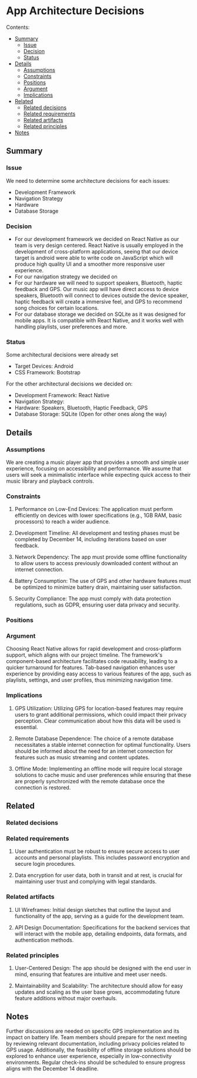 #  App Architecture Decisions

Contents:
  - [Summary](https://github.com/Miiikeey/AppArchitecture/blob/main/index.md#summary)
    - [Issue](https://github.com/Miiikeey/AppArchitecture/blob/main/index.md#issue)
    - [Decision](https://github.com/Miiikeey/AppArchitecture/blob/main/index.md#decision)
    - [Status](https://github.com/Miiikeey/AppArchitecture/blob/main/index.md#status)
  - [Details](https://github.com/Miiikeey/AppArchitecture/blob/main/index.md#details)
    - [Assumptions](https://github.com/Miiikeey/AppArchitecture/blob/main/index.md#assumtions)
    - [Constraints](https://github.com/Miiikeey/AppArchitecture/blob/main/index.md#constriants)
    - [Positions](https://github.com/Miiikeey/AppArchitecture/blob/main/index.md#positions)
    - [Argument](https://github.com/Miiikeey/AppArchitecture/blob/main/index.md#argument)
    - [Implications](https://github.com/Miiikeey/AppArchitecture/blob/main/index.md#implications)
  - [Related](https://github.com/Miiikeey/AppArchitecture/blob/main/index.md#related)
    - [Related decisions](https://github.com/Miiikeey/AppArchitecture/blob/main/index.md#related-decisions)
    - [Related requirements](https://github.com/Miiikeey/AppArchitecture/blob/main/index.md#related-requirements)
    - [Related artifacts](https://github.com/Miiikeey/AppArchitecture/blob/main/index.md#related-artifacts)
    - [Related principles](https://github.com/Miiikeey/AppArchitecture/blob/main/index.md#related-principles)
  - [Notes](https://github.com/Miiikeey/AppArchitecture/blob/main/index.md#notes)


##  Summary

### Issue
We need to determine some architecture decisions for each issues:
- Development Framework
- Navigation Strategy
- Hardware
- Database Storage
###  Decision
- For our development framework we decided on React Native as our team is very design centered. React Native is usually employed in the development of cross-platform applications, seeing that our device target is android were able to write code on JavaScript which will produce high quality UI and a smoother more responsive user experience.
- For our navigation strategy we decided on
- For our hardware we will need to support speakers, Bluetooth, haptic feedback and GPS. Our music app will have direct access to device speakers, Bluetooth will connect to devices outside the device speaker, haptic feedback will create a immersive feel, and GPS to recommend song choices for certain locations.
- For our database storage we decided on SQLite as it was designed for mobile apps. It is compatible with React Native, and it works well with handling playlists, user preferences and more.
###  Status
Some architectural decisions were already set
- Target Devices: Android
- CSS Framework: Bootstrap

For the other architectural decisions we decided on:
- Development Framework: React Native
- Navigation Strategy:
- Hardware: Speakers, Bluetooth, Haptic Feedback, GPS
- Database Storage: SQLite (Open for other ones along the way)

##  Details

###  Assumptions
We are creating a music player app that provides a smooth and simple user experience, focusing on accessibility and performance. We assume that users will seek a minimalistic interface while expecting quick access to their music library and playback controls. 
###  Constraints
1. Performance on Low-End Devices: The application must perform efficiently on devices with lower specifications (e.g., 1GB RAM, basic processors) to reach a wider audience. 

2. Development Timeline: All development and testing phases must be completed by December 14, including iterations based on user feedback. 

3. Network Dependency: The app must provide some offline functionality to allow users to access previously downloaded content without an internet connection. 

4. Battery Consumption: The use of GPS and other hardware features must be optimized to minimize battery drain, maintaining user satisfaction. 

5. Security Compliance: The app must comply with data protection regulations, such as GDPR, ensuring user data privacy and security. 
###  Positions

###  Argument
Choosing React Native allows for rapid development and cross-platform support, which aligns with our project timeline. The framework's component-based architecture facilitates code reusability, leading to a quicker turnaround for features. Tab-based navigation enhances user experience by providing easy access to various features of the app, such as playlists, settings, and user profiles, thus minimizing navigation time. 
###  Implications
1. GPS Utilization: Utilizing GPS for location-based features may require users to grant additional permissions, which could impact their privacy perception. Clear communication about how this data will be used is essential. 

2. Remote Database Dependence: The choice of a remote database necessitates a stable internet connection for optimal functionality. Users should be informed about the need for an internet connection for features such as music streaming and content updates. 

3. Offline Mode: Implementing an offline mode will require local storage solutions to cache music and user preferences while ensuring that these are properly synchronized with the remote database once the connection is restored. 
##  Related

###  Related decisions

###  Related requirements
1. User authentication must be robust to ensure secure access to user accounts and personal playlists. This includes password encryption and secure login procedures. 

2. Data encryption for user data, both in transit and at rest, is crucial for maintaining user trust and complying with legal standards. 
###  Related artifacts
1. UI Wireframes: Initial design sketches that outline the layout and functionality of the app, serving as a guide for the development team. 

2. API Design Documentation: Specifications for the backend services that will interact with the mobile app, detailing endpoints, data formats, and authentication methods. 
###  Related principles
1. User-Centered Design: The app should be designed with the end user in mind, ensuring that features are intuitive and meet user needs. 

2. Maintainability and Scalability: The architecture should allow for easy updates and scaling as the user base grows, accommodating future feature additions without major overhauls. 
##  Notes
Further discussions are needed on specific GPS implementation and its impact on battery life. Team members should prepare for the next meeting by reviewing relevant documentation, including privacy policies related to GPS usage. Additionally, the feasibility of offline storage solutions should be explored to enhance user experience, especially in low-connectivity environments. Regular check-ins should be scheduled to ensure progress aligns with the December 14 deadline. 
